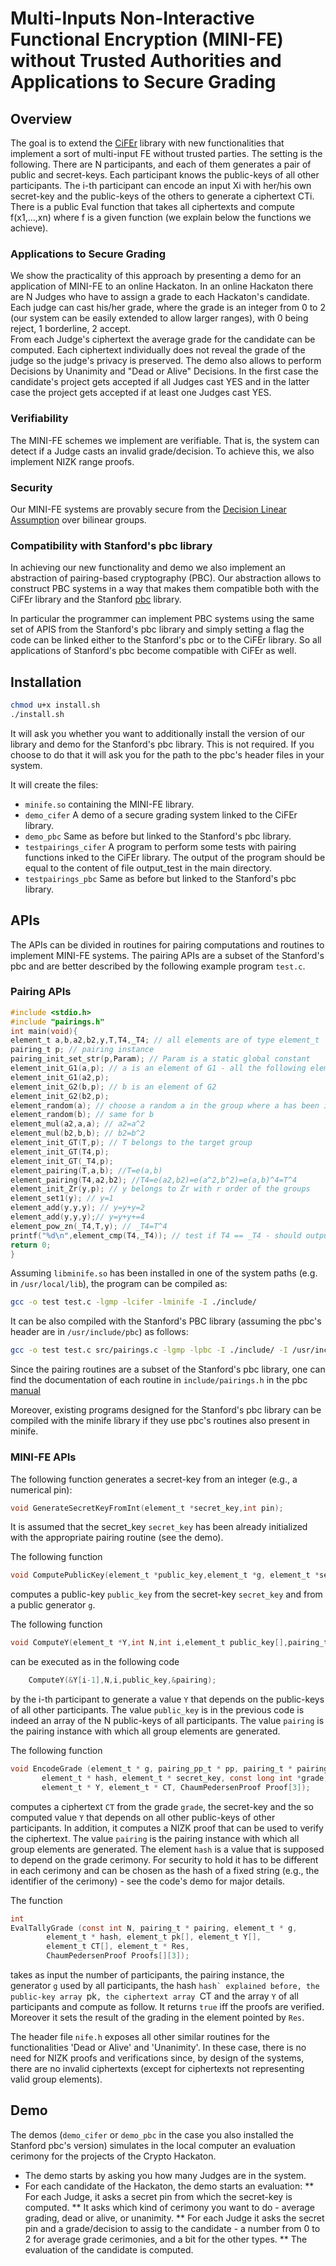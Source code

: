 # Multi-Inputs Non-Interactive Functional Encryption (MINI-FE) without Trusted Authorities and Applications to Secure Grading
## Overview
The goal is to extend the [CiFEr][cifer] library with new functionalities that implement a sort of multi-input FE without trusted parties. The setting is the following. 
There are N participants, and each of them generates a pair of public and secret-keys. Each participant knows the public-keys of all other participants. 
The i-th participant can encode an input Xi with her/his own secret-key and the public-keys of the others to generate a ciphertext CTi. There is a public Eval function that takes all ciphertexts and compute f(x1,...,xn) where f is a given function (we explain below the functions we achieve).

[cifer]: https://github.com/fentec-project/CiFEr

### Applications to Secure Grading 
We show the practicality  of this approach by presenting a demo for an application of MINI-FE to an online Hackaton.
In an online Hackaton there are N Judges who have to assign a grade to each Hackaton's candidate. 
Each judge can cast his/her grade, where the grade is an integer from 0 to 2 (our system can be easily extended to allow larger ranges), with 0 being reject, 1 borderline, 2 accept.  
From each Judge's ciphertext the average grade for the candidate can be computed. Each ciphertext individually does not reveal the grade of the judge so the judge's privacy is preserved.
The demo also allows to perform Decisions by Unanimity and "Dead or Alive" Decisions. In the first case the candidate's project gets accepted if all Judges cast YES and in the latter case the project gets accepted if at least one Judges cast YES.
### Verifiability
The MINI-FE schemes we implement are verifiable. That is, the system can detect if a Judge casts an invalid grade/decision. To achieve this, we also implement NIZK range proofs.
### Security
Our MINI-FE systems are provably secure from the [Decision Linear Assumption][dlin] over bilinear groups.

[dlin]: http://crypto.stanford.edu/~dabo/papers/groupsigs.pdf
### Compatibility with Stanford's pbc library
In achieving our new functionality and demo we also implement an abstraction of pairing-based cryptography (PBC). Our abstraction allows to construct PBC systems in a way that makes them compatible both with the CiFEr library and the Stanford [pbc] library.

[pbc]: https://crypto.stanford.edu/pbc/

In particular the programmer can implement PBC systems using the same set of APIS from the Stanford's pbc library and simply setting a flag the code can be linked either to the Stanford's pbc or to the CiFEr library. So all applications of Stanford's pbc become compatible with CiFEr as well.

## Installation
```bash
chmod u+x install.sh
./install.sh
```
It will ask you whether you want to additionally install the version of our library and demo for the Stanford's pbc library. This is not required. If you choose to do that it will ask you for the path to the pbc's header files in your system. 

It will create the files:
* `minife.so` containing the MINI-FE library. 
* `demo_cifer` A demo of a secure grading system linked to the CiFEr library.
* `demo_pbc` Same as before but linked to the Stanford's pbc library.
* `testpairings_cifer` A program to perform some tests with pairing functions inked to the CiFEr library. The output of the program should be equal to the content of file output_test in the main directory.
* `testpairings_pbc` Same as before but linked to the Stanford's pbc library.
## APIs
The APIs can be divided in routines for pairing computations and routines to implement MINI-FE systems.
The pairing APIs are a subset of the Stanford's pbc and are better described by the following example program `test.c`.
### Pairing APIs
```C
#include <stdio.h>
#include "pairings.h"
int main(void){
element_t a,b,a2,b2,y,T,T4,_T4; // all elements are of type element_t
pairing_t p; // pairing instance
pairing_init_set_str(p,Param); // Param is a static global constant
element_init_G1(a,p); // a is an element of G1 - all the following elements are associated to the pairing instance p
element_init_G1(a2,p); 
element_init_G2(b,p); // b is an element of G2
element_init_G2(b2,p);
element_random(a); // choose a random a in the group where a has been initialized 
element_random(b); // same for b
element_mul(a2,a,a); // a2=a^2
element_mul(b2,b,b); // b2=b^2
element_init_GT(T,p); // T belongs to the target group
element_init_GT(T4,p);
element_init_GT(_T4,p);
element_pairing(T,a,b); //T=e(a,b)
element_pairing(T4,a2,b2); //T4=e(a2,b2)=e(a^2,b^2)=e(a,b)^4=T^4
element_init_Zr(y,p); // y belongs to Zr with r order of the groups
element_set1(y); // y=1
element_add(y,y,y); // y=y+y=2
element_add(y,y,y);// y=y+y+=4
element_pow_zn(_T4,T,y); // _T4=T^4
printf("%d\n",element_cmp(T4,_T4)); // test if T4 == _T4 - should output 0
return 0;
}
```
Assuming `libminife.so` has been installed in one of the system paths (e.g. in `/usr/local/lib`), the program can be compiled as:

```bash
gcc -o test test.c -lgmp -lcifer -lminife -I ./include/
```
It can be also compiled with the Stanford's PBC library (assuming the pbc's header are in `/usr/include/pbc`) as follows: 
```bash
gcc -o test test.c src/pairings.c -lgmp -lpbc -I ./include/ -I /usr/include/pbc -DPBC_OR_CIFER=0
```

Since the pairing routines are a subset of the Stanford's pbc library, one can find the documentation of each routine in `include/pairings.h` in the pbc [manual][pbcmanual]

[pbcmanual]: https://crypto.stanford.edu/pbc/manual/

Moreover, existing programs designed for the Stanford's pbc library can be compiled with the minife library if they use pbc's routines also present in minife.


### MINI-FE APIs
The following function generates a secret-key from an integer (e.g., a numerical pin):
```C
void GenerateSecretKeyFromInt(element_t *secret_key,int pin);
```
It is assumed that the secret_key ``secret_key`` has been already initialized with the appropriate pairing routine (see the demo).

The following function
```C
void ComputePublicKey(element_t *public_key,element_t *g, element_t *secret_key);
```
computes a public-key ``public_key`` from the secret-key ``secret_key`` and from a public generator ``g``.

The following function
```C
void ComputeY(element_t *Y,int N,int i,element_t public_key[],pairing_t *p);
```
can be executed as in the following code
```C
    ComputeY(&Y[i-1],N,i,public_key,&pairing);
```
by the i-th participant to generate a value ``Y`` that depends on the public-keys of all other participants. The value ``public_key`` is in the previous code is indeed an array of the N public-keys of all participants. 
The value ``pairing`` is the pairing instance with which all group elements are generated.


The following function
```C
void EncodeGrade (element_t * g, pairing_pp_t * pp, pairing_t * pairing,
	   element_t * hash, element_t * secret_key, const long int *grade,
	   element_t * Y, element_t * CT, ChaumPedersenProof Proof[3]);
```
computes a ciphertext ``CT`` from the grade ``grade``, the secret-key and the so computed value ``Y`` that depends on all other public-keys of other participants. In addition, it computes a NIZK proof that can be used to verify the ciphertext.
The value ``pairing`` is the pairing instance with which all group elements are generated. 
The element ``hash`` is a value that is supposed to depend on the grade cerimony. For security to hold it has to be different in each cerimony and can be chosen as the hash of a fixed string (e.g., the identifier of the cerimony) - see the code's demo for major details.

The function
```C
int
EvalTallyGrade (const int N, pairing_t * pairing, element_t * g,
		element_t * hash, element_t pk[], element_t Y[],
		element_t CT[], element_t * Res,
		ChaumPedersenProof Proofs[][3]);
```
takes as input the number of participants, the pairing instance, the generator ``g`` used by all participants, the hash ``hash` explained before, the public-key array ``pk``, the ciphertext array ``CT and the array ``Y`` of all participants and compute as follow. It returns ``true`` iff the proofs are verified. Moreover it sets the result of the grading in the element pointed by ``Res``.

The header file ``nife.h`` exposes all other similar routines for the functionalities 'Dead or Alive' and 'Unanimity'. In these case, there is no need for NIZK proofs and verifications since, by design of the systems, there are no invalid ciphertexts (except for ciphertexts not representing valid group elements).
## Demo
The demos (``demo_cifer`` or ``demo_pbc`` in the case you also installed the Stanford pbc's version) simulates in the local computer an evaluation cerimony for the projects of the Crypto Hackaton.
* The demo starts by asking you how many Judges are in the system.
* For each candidate of the Hackaton, the demo starts an evaluation:
** For each Judge, it asks a secret pin from which the secret-key is computed.
** It asks which kind of cerimony you want to do - average grading, dead or alive, or unanimity.
** For each Judge it asks the secret pin and a grade/decision to assig to the candidate - a number from 0 to 2 for average grade cerimonies, and a bit for the other types.
** The evaluation of the candidate is computed.
